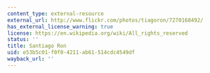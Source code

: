 ```yaml
---
content_type: external-resource
external_url: http://www.flickr.com/photos/tiagoron/7270168492/
has_external_license_warning: true
license: https://en.wikipedia.org/wiki/All_rights_reserved
status: ''
title: Santiago Ron
uid: e53b5c01-f0f0-4211-ab61-514cdc4549df
wayback_url: ''
---
```

